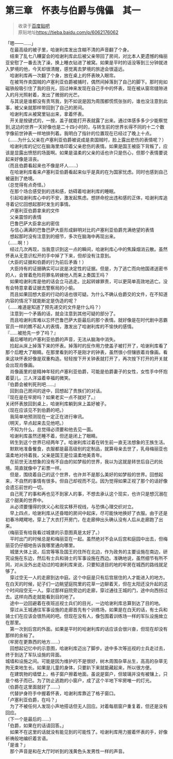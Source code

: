 # 第三章　怀表与伯爵与傀儡　其一  

> 收录于[百度贴吧](https://tieba.baidu.com/f?kw=转生王子)  
> 原贴地址<https://tieba.baidu.com/p/6062176062>
  
「嗯——……」  
　在最高级的被子里，哈谢利库发出含糊不清的声音翻了个身。  
　结束了乱七八糟宴会的哈谢利库此后被父亲带回了房间，对比本人更遗憾的梅丽亚安慰了一番去洗了澡，换上睡衣钻进了被窝。如果是平时的话没等到三分钟就进入梦境的他，今天却很清醒，感觉离去梦境的旅途会很遥远。  
　哈谢利库再一次翻了个身，放在桌上的怀表映入眼帘。  
　在被骂作卖国贼的卢塞利亚伯爵被捕时，偶然间掉落到了自己的脚下。那时宛如磁铁般吸引住了我的目光，回过神来发现在自己手中的怀表，现在被从窗帘缝隙进入的月光照射着，发出了微弱的光芒。  
　与其说是谁都没有责骂我，到不如说是因为周围都慌慌张张的，谁也没注意到此事，被父亲就那样带回到了自己的房间。  
　哈谢利库从被窝里钻出来，拿着怀表。  
　开关是按键式的，一按，盖子就能打开表就露了出来。通过体感多多少少能察觉到,这边的世界一天好像也是二十四小时的，与转生前的世界长得不同的十二个数字像前世钟表一样地排列着。我明白了指针的位置现在已经过了晚上十点。  
（……为什么父亲在卢塞利亚伯爵被说成是卖国贼时，脸上露出悲伤的表情呢？）  
　哈谢利库的记忆在脑海里烙印着父亲悲伤的表情。如果是国王被臣下背叛了，应该是显露出愤怒的场面啊。如果是温柔的父亲的话也许只是伤心，但那个表情要说起来好像是沮丧。  
（而且伯爵看起来也不像是坏人……）  
　在哈谢利库看来卢塞利亚伯爵看起来似乎是真的在为国家忧虑。同时也感到自己被逼到了绝境。  
（总觉得有点奇怪。）  
　在那个场合感受到的违和感，妨碍着哈谢利库的睡眠。  
　引起哈谢利库心中的不安，激发起焦虑。想拼命挖出违和感的正体，哈谢利库追寻着记忆回想起那时发生的事情。  
　卢塞利亚伯爵拿来的文件  
　父亲震惊的表情  
　巴鲁巴萨大臣拿出的密信  
　与信心满满的巴鲁巴萨大臣形成鲜明对比的卢塞利亚伯爵充满绝望的表情  
　想起那时没有注意到的细节，多次在脑海中再现出来。  
（……啊！）  
　经过几次再现，当我意识到这一点的瞬间，哈谢利库心中的焦躁烟消云散。虽然怀表从无意识松开的手中掉了下来，但却没有注意到。  
（大臣的证据和伯爵的行为前后矛盾！）  
　大臣持有的证据确实可以说是决定性的证据。但是，为了逃亡而向他国递送密书的人，会冒着危险将罪名转嫁他人而来上奏国王吗？  
　如果哈谢利库是他的话会立马逃走。比起转嫁罪责，可以更简单高效地逃亡。没有会特意拿着证据去警察局的小偷。  
　而且如果回想大臣的行动的话也很可疑。为什么不确认伯爵交的文件，在不知道内容的情况下就能断定是伪造的呢？  
（……难道是知道了预先递交的文件是什么吗？）  
　注意到一个矛盾的话，就会注意到其他可疑的部分了。  
　而且哈谢利库难以忘怀巴鲁巴萨大臣最后的那个表情。就好像是在时代剧中恶霸官员一样的瞧不起人的表情，激发出了哈谢利库的不愉快的感情。  
『……被抢先一步了吗？』  
　最后嘟哝的卢塞利亚伯爵的声音，无法从脑海中消失。  
　捡起从床上掉落下来的怀表。掉落时的反作用力使盖子被打开了，哈谢利库看了那个后瞪大了眼睛。在那里看到的不是刚才的钟表，虽然很小但镶嵌着肖像画。看来这块怀表好像是双重构造。轻轻按下开关钟表就打开了，再次按下打开的开关就会出现肖像画。  
　肖像画里的是精神年轻的卢塞利亚伯爵，可能是伯爵妻子的女性，女性手中怀抱着婴儿，三人洋溢着幸福的微笑。  
『伯爵会被判死刑吧……』  
　回到自己房间的途中，回想起了贵族们的对话。  
『现在是在牢房吗？如果老实一点不就好了。』  
关闭怀表放回到桌上，哈谢利库躺到床上盖好被子。  
（现在应该见不到伯爵的吧。）  
　我简单地预测现在一定正在进行审讯。  
（明天，早点起来去见他吧。）  
　不知为什么，总觉得必须要和他去见一面。  
　哈谢利库虽然还睡不着，但还是闭上了眼睛。  
　转生到这个世界已经两年了。哈谢利库过着在转生前一直无法想象的王族生活。  
　默默地准备餐食，衣服都是最高级别的定制品，就算母亲去世了，乳母梅丽亚也温柔地对待着我，父亲是国王是位温柔地美青年。  
　在前世无法想象的没有不自由的如梦般的世界，我以为这就是转世后自己的处境。简直就像中了彩票一样。  
　但是，围绕着自己的这个世界，也许并不是那么美好的如梦般的世界。回想起来，不自然的事情有很多。但自己却视而不见。因为觉得如果正视了那个的话好像会遗忘前世的一切。  
　自己死了的事和再也见不到家人的事，不想去承认这个现实，也许只是想沉溺在这个甜美的世界中。  
　从必须要懂得的侠义心和现实移开视线，与恐惧心理交织对立。  
　早上四点，哈谢利库从还昏暗的房间中起床，尽可能快地换好了衣服。由于还是初春冷飕飕地，穿上了大衣打开房门，在走廊伸出头确认没有人后从走廊跑了出来。  
（梅丽亚有给我看过城堡的示意图真是太好了。）  
　平时出门的时候总是和梅丽亚在一起。虽然绝对不会从后宫和庭园中出去，但梅丽亚仍仔细地告诉我哪里通向哪里。  
　城堡大体上说，后宫等等及国王的住所在北边，作为政务的主要设施在南边，研究设施在东边，然后有士兵和骑士的军事设施在西边。准确地说，虽然细节有所不同，对从没外出走动过的哈谢利库来说，只要知道目的地的牢房在城西的路线就足够了。  
　穿过空无一人的走廊到达中庭。这个中庭是只有后宫居住的人才能进入的地方。在白天的时候，妃子们一边眺望庭院里的花草一边聊着天，但在太阳还没升起的这个时间段空无一人。穿过那样庭院旁边的走廊，穿过通往王城的门，途中向西拐过去。这样向西走就能看到目的地了。  
　途中一边回避着在夜班巡视士兵们的目光，一边哈谢利库总算到达了目的地。  
　穿过从王城通往军事设施的走廊首先有个训练场，如果是在白天的话，有士兵和骑士们在应该会很热闹的吧。但现在没有人，像包围着训练场一样的军队设施耸立在那里。  
　第一次到后宫的外面。如果是平时的哈谢利库的话应该会很兴奋，但现在却没有那样的余裕了。  
（牢房在更靠西的地方……）  
　回想起记忆中的示意图，哈谢利库迈出了脚步。途中多次等巡视的士兵走过去，终于到达了军队设施的背面。  
城墙和设施之间。可能是因为维护的不是很好，树木周围杂草丛生，高高的杂草无拘无束地生长。如果是儿童的身体，只要趴下来就能藏起来，所以很方便。  
　在建筑物的墙壁上，格子窗户擦着地面。虽说是窗户，但玻璃并没有被镶上，只是个格子而已。为了防止逃跑的小窗户，成了这个半地下牢房唯一的灯光。  
（伯爵在这里面就好了……）  
　代替护身符手中握着怀表，哈谢利库靠近了格子窗口。  
「卢塞利亚伯爵，在吗？」  
　为了不被任何人发现小声地搭话但无人回应。对着每扇窗户重复着，但还是没有回应。  
（下一个是最后的……）  
「伯爵，如果在的话请回答。」  
　如果不在这里的话就没有能见到的可能性了。哈谢利库用力握着怀表的手，好像祈祷般地编织着言语。  
「是谁？」  
　那个声音是和在大厅时听到的浅黄色头发男性一样的声音。  